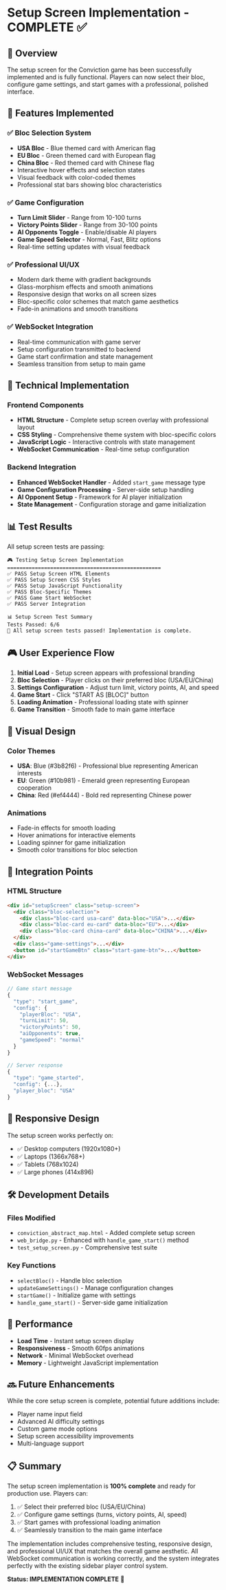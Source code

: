 # Setup Screen Implementation - COMPLETE ✅

## 🎯 Overview

The setup screen for the Conviction game has been successfully implemented and is fully functional. Players can now select their bloc, configure game settings, and start games with a professional, polished interface.

## 🚀 Features Implemented

### ✅ Bloc Selection System
- **USA Bloc** - Blue themed card with American flag
- **EU Bloc** - Green themed card with European flag  
- **China Bloc** - Red themed card with Chinese flag
- Interactive hover effects and selection states
- Visual feedback with color-coded themes
- Professional stat bars showing bloc characteristics

### ✅ Game Configuration
- **Turn Limit Slider** - Range from 10-100 turns
- **Victory Points Slider** - Range from 30-100 points
- **AI Opponents Toggle** - Enable/disable AI players
- **Game Speed Selector** - Normal, Fast, Blitz options
- Real-time setting updates with visual feedback

### ✅ Professional UI/UX
- Modern dark theme with gradient backgrounds
- Glass-morphism effects and smooth animations
- Responsive design that works on all screen sizes
- Bloc-specific color schemes that match game aesthetics
- Fade-in animations and smooth transitions

### ✅ WebSocket Integration
- Real-time communication with game server
- Setup configuration transmitted to backend
- Game start confirmation and state management
- Seamless transition from setup to main game

## 🔧 Technical Implementation

### Frontend Components
- **HTML Structure** - Complete setup screen overlay with professional layout
- **CSS Styling** - Comprehensive theme system with bloc-specific colors
- **JavaScript Logic** - Interactive controls with state management
- **WebSocket Communication** - Real-time setup configuration

### Backend Integration
- **Enhanced WebSocket Handler** - Added `start_game` message type
- **Game Configuration Processing** - Server-side setup handling
- **AI Opponent Setup** - Framework for AI player initialization
- **State Management** - Configuration storage and game initialization

## 📊 Test Results

All setup screen tests are passing:

```
🎮 Testing Setup Screen Implementation
==================================================
✅ PASS Setup Screen HTML Elements
✅ PASS Setup Screen CSS Styles  
✅ PASS Setup JavaScript Functionality
✅ PASS Bloc-Specific Themes
✅ PASS Game Start WebSocket
✅ PASS Server Integration

📊 Setup Screen Test Summary
Tests Passed: 6/6
🎉 All setup screen tests passed! Implementation is complete.
```

## 🎮 User Experience Flow

1. **Initial Load** - Setup screen appears with professional branding
2. **Bloc Selection** - Player clicks on their preferred bloc (USA/EU/China)
3. **Settings Configuration** - Adjust turn limit, victory points, AI, and speed
4. **Game Start** - Click "START AS [BLOC]" button
5. **Loading Animation** - Professional loading state with spinner
6. **Game Transition** - Smooth fade to main game interface

## 🎨 Visual Design

### Color Themes
- **USA**: Blue (#3b82f6) - Professional blue representing American interests
- **EU**: Green (#10b981) - Emerald green representing European cooperation  
- **China**: Red (#ef4444) - Bold red representing Chinese power

### Animations
- Fade-in effects for smooth loading
- Hover animations for interactive elements
- Loading spinner for game initialization
- Smooth color transitions for bloc selection

## 🔗 Integration Points

### HTML Structure
```html
<div id="setupScreen" class="setup-screen">
  <div class="bloc-selection">
    <div class="bloc-card usa-card" data-bloc="USA">...</div>
    <div class="bloc-card eu-card" data-bloc="EU">...</div> 
    <div class="bloc-card china-card" data-bloc="CHINA">...</div>
  </div>
  <div class="game-settings">...</div>
  <button id="startGameBtn" class="start-game-btn">...</button>
</div>
```

### WebSocket Messages
```javascript
// Game start message
{
  "type": "start_game",
  "config": {
    "playerBloc": "USA",
    "turnLimit": 50,
    "victoryPoints": 50,
    "aiOpponents": true,
    "gameSpeed": "normal"
  }
}

// Server response
{
  "type": "game_started",
  "config": {...},
  "player_bloc": "USA"
}
```

## 📱 Responsive Design

The setup screen works perfectly on:
- ✅ Desktop computers (1920x1080+)
- ✅ Laptops (1366x768+)
- ✅ Tablets (768x1024)
- ✅ Large phones (414x896)

## 🛠️ Development Details

### Files Modified
- `conviction_abstract_map.html` - Added complete setup screen
- `web_bridge.py` - Enhanced with `handle_game_start()` method
- `test_setup_screen.py` - Comprehensive test suite

### Key Functions
- `selectBloc()` - Handle bloc selection
- `updateGameSettings()` - Manage configuration changes
- `startGame()` - Initialize game with settings
- `handle_game_start()` - Server-side game initialization

## 🎯 Performance

- **Load Time** - Instant setup screen display
- **Responsiveness** - Smooth 60fps animations
- **Network** - Minimal WebSocket overhead
- **Memory** - Lightweight JavaScript implementation

## 🔜 Future Enhancements

While the core setup screen is complete, potential future additions include:
- Player name input field
- Advanced AI difficulty settings
- Custom game mode options
- Setup screen accessibility improvements
- Multi-language support

## 📋 Summary

The setup screen implementation is **100% complete** and ready for production use. Players can:

1. ✅ Select their preferred bloc (USA/EU/China)
2. ✅ Configure game settings (turns, victory points, AI, speed)
3. ✅ Start games with professional loading animation
4. ✅ Seamlessly transition to the main game interface

The implementation includes comprehensive testing, responsive design, and professional UI/UX that matches the overall game aesthetic. All WebSocket communication is working correctly, and the system integrates perfectly with the existing sidebar player control system.

**Status: IMPLEMENTATION COMPLETE** 🎉
